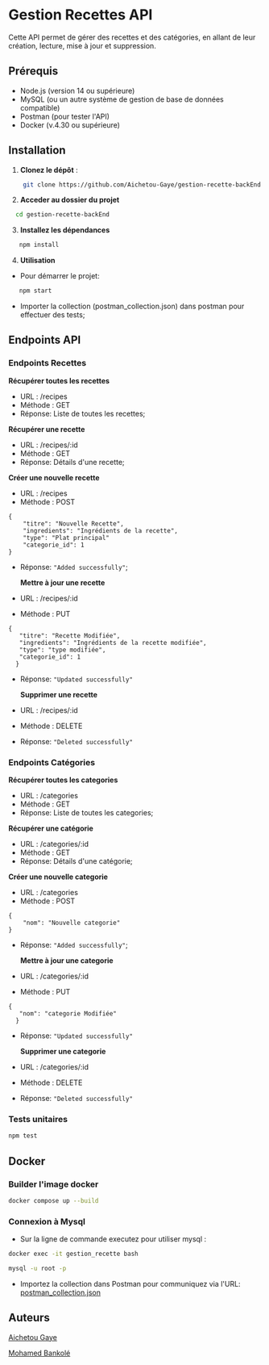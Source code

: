 # Gestion Recettes API

Cette API permet de gérer des recettes et des catégories, en allant de leur création, lecture, mise à jour et suppression.

## Prérequis

- Node.js (version 14 ou supérieure)
- MySQL (ou un autre système de gestion de base de données compatible)
- Postman (pour tester l'API)
- Docker (v.4.30 ou supérieure)

## Installation

1. **Clonez le dépôt** :

```bash
    git clone https://github.com/Aichetou-Gaye/gestion-recette-backEnd.git
```

2.  **Acceder au dossier du projet**

```bash
  cd gestion-recette-backEnd
```

3. **Installez les dépendances**

```bash
   npm install
```

4. **Utilisation**

- Pour démarrer le projet:

```bash
   npm start
```

- Importer la collection (postman_collection.json) dans postman pour effectuer des tests;

## Endpoints API

### Endpoints Recettes

**Récupérer toutes les recettes**

- URL : /recipes
- Méthode : GET
- Réponse:  Liste de toutes les recettes;

**Récupérer une recette**

- URL : /recipes/:id
- Méthode : GET
- Réponse:  Détails d'une recette;

**Créer une nouvelle recette**

- URL : /recipes
- Méthode : POST
```
{
    "titre": "Nouvelle Recette",
    "ingredients": "Ingrédients de la recette",
    "type": "Plat principal"
    "categorie_id": 1
}
```
- Réponse: `"Added successfully"`;

  **Mettre à jour une recette**

- URL : /recipes/:id
- Méthode : PUT
```
{
   "titre": "Recette Modifiée",
   "ingredients": "Ingrédients de la recette modifiée",
   "type": "type modifiée",
   "categorie_id": 1
  }
```
- Réponse: `"Updated successfully"`

  **Supprimer une recette**

- URL : /recipes/:id
- Méthode : DELETE
- Réponse: `"Deleted successfully"`

### Endpoints Catégories

**Récupérer toutes les categories**

- URL : /categories
- Méthode : GET
- Réponse:  Liste de toutes les categories;

**Récupérer une catégorie**

- URL : /categories/:id
- Méthode : GET
- Réponse:  Détails d'une catégorie;

**Créer une nouvelle categorie**

- URL : /categories
- Méthode : POST
```
{
    "nom": "Nouvelle categorie"
}
```
- Réponse: `"Added successfully"`;

  **Mettre à jour une categorie**

- URL : /categories/:id
- Méthode : PUT
```
{
   "nom": "categorie Modifiée"
  }
```
- Réponse: `"Updated successfully"`

  **Supprimer une categorie**

- URL : /categories/:id
- Méthode : DELETE
- Réponse: `"Deleted successfully"`

### Tests unitaires

```bash
npm test
```

## Docker

### Builder l'image docker

```bash
docker compose up --build
```
### Connexion à Mysql

- Sur la ligne de commande executez pour utiliser mysql :

```bash
docker exec -it gestion_recette bash
```

```bash
mysql -u root -p
```
- Importez la collection dans Postman pour communiquez via l'URL:
[postman_collection.json](postman_collection.json)


## Auteurs

[Aichetou Gaye](https://github.com/Aichetou-Gaye)

[Mohamed Bankolé](https://github.com/medbankole97)
